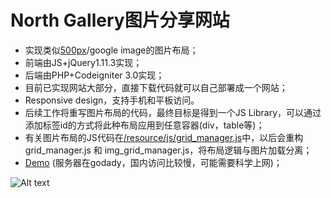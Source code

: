 North Gallery图片分享网站
======
* 实现类似[500px](https://500px.com/popular)/google image的图片布局；
* 前端由JS+jQuery1.11.3实现；
* 后端由PHP+Codeigniter 3.0实现；
* 目前已实现网站大部分，直接下载代码就可以自己部署成一个网站；
* Responsive design，支持手机和平板访问。
* 后续工作将重写图片布局的代码，最终目标是得到一个JS Library，可以通过添加标签id的方式将此种布局应用到任意容器(div，table等)；
* 有关图片布局的JS代码在[/resource/js/grid_manager.js](resource/js/grid_manager.js)中，以后会重构grid_manager.js 和 img_grid_manager.js，将布局逻辑与图片加载分离；
* [Demo](http://north.gallery/) (服务器在godady，国内访问比较慢，可能需要科学上网)；

![Alt text](/screenShots/large-screen.png?raw=true "Screen shot")
